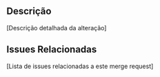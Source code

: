 ## Descrição

[Descrição detalhada da alteração]

## Issues Relacionadas

[Lista de issues relacionadas a este merge request]
